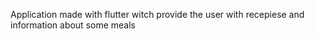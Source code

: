 Application made with flutter witch provide the user with recepiese and information about some meals
